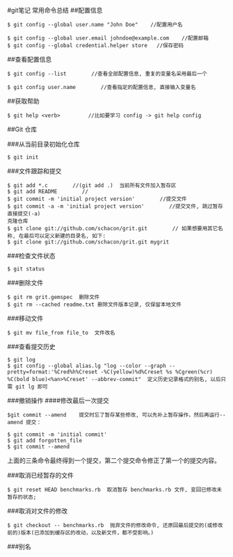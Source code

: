 #git笔记 常用命令总结
##配置信息
```shell
$ git config --global user.name "John Doe"    //配置用户名

$ git config --global user.email johndoe@example.com    //配置邮箱
$ git config --global credential.helper store   //保存密码
```
##查看配置信息
```shell
$ git config --list        //查看全部配置信息, 重复的变量名采用最后一个

$ git config user.name        //查看指定的配置信息, 直接输入变量名
```
##获取帮助
```shell
$ git help <verb>         //比如要学习 config -> git help config
```

##Git 仓库

###从当前目录初始化仓库
```shell
$ git init
```
###文件跟踪和提交
```shell
$ git add *.c        //(git add .)  当前所有文件加入暂存区
$ git add README        //
$ git commit -m 'initial project version'        //提交文件
$ git commit -a -m 'initial project version'        //提交文件, 跳过暂存直接提交(-a)
克隆仓库
$ git clone git://github.com/schacon/grit.git        // 如果想要用其它名称, 在最后可以定义新建的目录名, 如下:
$ git clone git://github.com/schacon/grit.git mygrit
```
###检查文件状态
```shell
$ git status
```
###删除文件
```shell
$ git rm grit.gemspec  删除文件
$ git rm --cached readme.txt 删除文件版本记录, 仅保留本地文件
```
###移动文件
```shell
$ git mv file_from file_to  文件改名
```
###查看提交历史
```shell
$ git log
$ git config --global alias.lg "log --color --graph --pretty=format:'%Cred%h%Creset -%C(yellow)%d%Creset %s %Cgreen(%cr) %C(bold blue)<%an>%Creset' --abbrev-commit"  定义历史记录格式的别名, 以后只需 git lg 即可
```
###撤销操作
####修改最后一次提交
```shell
$git commit --amend    提交时忘了暂存某些修改, 可以先补上暂存操作，然后再运行--amend 提交：

$ git commit -m 'initial commit'
$ git add forgotten_file
$ git commit --amend
```
上面的三条命令最终得到一个提交，第二个提交命令修正了第一个的提交内容。


###取消已经暂存的文件
```shell
$ git reset HEAD benchmarks.rb  取消暂存 benchmarks.rb 文件, 变回已修改未暂存的状态;
```
###取消对文件的修改
```shell
$ git checkout -- benchmarks.rb  抛弃文件的修改命令, 还原回最后提交的(或修改前的)版本(已添加到缓存区的改动，以及新文件，都不受影响。)
```
###别名
